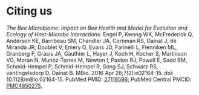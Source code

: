# Citing us

_The Bee Microbiome: Impact on Bee Health and Model for Evolution and Ecology of
Host-Microbe Interactions._
Engel P, Kwong WK, McFrederick Q, Anderson KE, Barribeau SM, Chandler JA,
Cornman RS, Dainat J, de Miranda JR, Doublet V, Emery O, Evans JD, Farinelli L,
Flenniken ML, Granberg F, Grasis JA, Gauthier L, Hayer J, Koch H, Kocher S,
Martinson VG, Moran N, Munoz-Torres M, Newton I, Paxton RJ, Powell E, Sadd BM,
Schmid-Hempel P, Schmid-Hempel R, Song SJ, Schwarz RS, vanEngelsdorp D, Dainat B.
MBio. 2016 Apr 26;7(2):e02164-15. doi: 10.1128/mBio.02164-15.
PubMed PMID: [27118586](https://www.ncbi.nlm.nih.gov/pubmed/27118586); PubMed Central PMCID: [PMC4850275](https://europepmc.org/abstract/pmc/pmc4850275).
